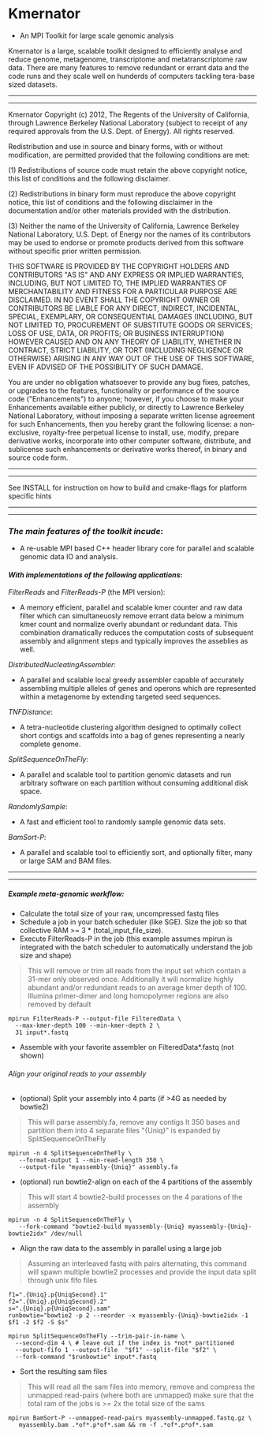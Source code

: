 # **Kmernator**

* An MPI Toolkit for large scale genomic analysis

Kmernator is a large, scalable toolkit designed to efficiently analyse and
reduce genome, metagenome, transcriptome and metatranscriptome raw data.  There
are many features to remove redundant or errant data and the code runs and they
scale well on hunderds of computers tackling tera-base sized datasets.   

*****************
*****************

Kmernator Copyright (c) 2012, The Regents of the University of California, 
through Lawrence Berkeley National Laboratory (subject to receipt of any 
required approvals from the U.S. Dept. of Energy).  All rights reserved.
 
Redistribution and use in source and binary forms, with or without 
modification, are permitted provided that the following conditions are met:
 
(1) Redistributions of source code must retain the above copyright notice, this 
list of conditions and the following disclaimer.
 
(2) Redistributions in binary form must reproduce the above copyright notice, 
this list of conditions and the following disclaimer in the documentation 
and/or other materials provided with the distribution.
 
(3) Neither the name of the University of California, Lawrence Berkeley 
National Laboratory, U.S. Dept. of Energy nor the names of its contributors may 
be used to endorse or promote products derived from this software without 
specific prior written permission.
 
THIS SOFTWARE IS PROVIDED BY THE COPYRIGHT HOLDERS AND CONTRIBUTORS "AS IS" AND 
ANY EXPRESS OR IMPLIED WARRANTIES, INCLUDING, BUT NOT LIMITED TO, THE IMPLIED 
WARRANTIES OF MERCHANTABILITY AND FITNESS FOR A PARTICULAR PURPOSE ARE 
DISCLAIMED. IN NO EVENT SHALL THE COPYRIGHT OWNER OR CONTRIBUTORS BE LIABLE FOR 
ANY DIRECT, INDIRECT, INCIDENTAL, SPECIAL, EXEMPLARY, OR CONSEQUENTIAL DAMAGES 
(INCLUDING, BUT NOT LIMITED TO, PROCUREMENT OF SUBSTITUTE GOODS OR SERVICES; 
LOSS OF USE, DATA, OR PROFITS; OR BUSINESS INTERRUPTION) HOWEVER CAUSED AND ON 
ANY THEORY OF LIABILITY, WHETHER IN CONTRACT, STRICT LIABILITY, OR TORT 
(INCLUDING NEGLIGENCE OR OTHERWISE) ARISING IN ANY WAY OUT OF THE USE OF THIS 
SOFTWARE, EVEN IF ADVISED OF THE POSSIBILITY OF SUCH DAMAGE.
 
You are under no obligation whatsoever to provide any bug fixes, patches, or 
upgrades to the features, functionality or performance of the source code 
("Enhancements") to anyone; however, if you choose to make your Enhancements 
available either publicly, or directly to Lawrence Berkeley National 
Laboratory, without imposing a separate written license agreement for such 
Enhancements, then you hereby grant the following license: a  non-exclusive, 
royalty-free perpetual license to install, use, modify, prepare derivative 
works, incorporate into other computer software, distribute, and sublicense 
such enhancements or derivative works thereof, in binary and source code form.

*****************
*****************


See INSTALL for instruction on how to build and cmake-flags for platform
specific hints


*****************
*****************


### *The main features of the toolkit incude*:

* A re-usable MPI based C++ header library core for parallel and scalable genomic data
IO and analysis.

#### *With implementations of the following applications*:

*FilterReads* and *FilterReads-P* (the MPI version):

* A memory efficient, parallel and scalable kmer counter and raw data filter which
  can simultaneuosly remove errant data below a minimum kmer count and normalize overly
  abundant or redundant data.  This combination dramatically reduces the computation
  costs of subsequent assembly and alignment steps and typically improves the asseblies
  as well.

*DistributedNucleatingAssembler*:

* A parallel and scalable local greedy assembler capable of accurately assembling
  multiple alleles of genes and operons which are represented within a metagenome by
  extending targeted seed sequences.

*TNFDistance*:

*  A tetra-nucleotide clustering algorithm designed to optimally collect short contigs
  and scaffolds into a bag of genes representing a nearly complete genome.

*SplitSequenceOnTheFly*:

*  A parallel and scalable tool to partition genomic datasets and run arbitrary software
on each partition without consuming additional disk space.

*RandomlySample*:

*  A fast and efficient tool to randomly sample genomic data sets.

*BamSort-P*:

*  A parallel and scalable tool to efficiently sort, and optionally filter, many or large
  SAM and BAM files.


*****************
*****************

##### Example meta-genomic workflow:

*  Calculate the total size of your raw, uncompressed fastq files
*  Schedule a job in your batch scheduler (like SGE).  Size the job
   so that collective RAM >= 3 * (total_input_file_size).
*  Execute FilterReads-P in the job (this example assumes mpirun is
   integrated with the batch scheduler to automatically understand the
   job size and shape)

>    This will remove or trim all reads from the input set which contain
>    a 31-mer only observed once.  Additionally it will normalize
>    highly abundant and/or redundant reads to an average kmer depth
>    of 100.  Illumina primer-dimer and long homopolymer regions are 
>   also removed by default

    mpirun FilterReads-P --output-file FilteredData \  
      --max-kmer-depth 100 --min-kmer-depth 2 \  
      31 input*.fastq

*  Assemble with your favorite assembler on FilteredData*.fastq (not shown)

######  Align your original reads to your assembly 
*  (optional) Split your assembly into 4 parts (if >4G as needed by bowtie2)

>   This will parse assembly.fa, remove any contigs lt 350 bases
>   and partition them into 4 separate files "{Uniq}" is expanded by SplitSequenceOnTheFly

    mpirun -n 4 SplitSequenceOnTheFly \  
       --format-output 1 --min-read-length 350 \  
       --output-file "myassembly-{Uniq}" assembly.fa

*  (optional) run bowtie2-align on each of the 4 partitions of the assembly


>    This will start 4 bowtie2-build processes on the 4 parations of the assembly

    mpirun -n 4 SplitSequenceOnTheFly \
       --fork-command "bowtie2-build myassembly-{Uniq} myassembly-{Uniq}-bowtie2idx" /dev/null


* Align the raw data to the assembly in parallel using a large job


>   Assuming an interleaved fastq with pairs alternating, this command will
>   spawn multiple bowtie2 processes and provide the input data split
>   through unix fifo files

    f1=".{Uniq}.p{UniqSecond}.1"
    f2=".{Uniq}.p{UniqSecond}.2"
    s=".{Uniq}.p{UniqSecond}.sam"
    runbowtie="bowtie2 -p 2 --reorder -x myassembly-{Uniq}-bowtie2idx -1 $f1 -2 $f2 -S $s"

    mpirun SplitSequenceOnTheFly --trim-pair-in-name \
      --second-dim 4 \ # leave out if the index is *not* partitioned
      --output-fifo 1 --output-file  "$f1" --split-file "$f2" \
      --fork-command "$runbowtie" input*.fastq

* Sort the resulting sam files

>   This will read all the sam files into memory, remove and compress
>   the unmapped read-pairs (where both are unmapped)
>   make sure that the total ram of the jobs is >= 2x the total size of the sams

    mpirun BamSort-P --unmapped-read-pairs myassembly-unmapped.fastq.gz \
       myassembly.bam .*of*.p*of*.sam && rm -f .*of*.p*of*.sam


